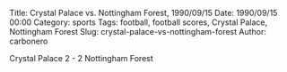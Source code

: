 Title: Crystal Palace vs. Nottingham Forest, 1990/09/15
Date: 1990/09/15 00:00
Category: sports
Tags: football, football scores, Crystal Palace, Nottingham Forest
Slug: crystal-palace-vs-nottingham-forest
Author: carbonero


Crystal Palace 2 - 2 Nottingham Forest
